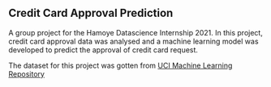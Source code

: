 ## Credit Card Approval Prediction

A group project for the Hamoye Datascience Internship 2021.
In this project, credit card approval data was analysed and a machine learning model was developed to predict the approval of credit card request. 

The dataset for this project was gotten from <a href='http://archive.ics.uci.edu/ml/datasets/credit+approval'>UCI Machine Learning Repository</a>
